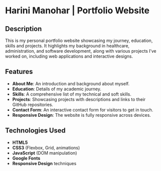 # Harini Manohar | Portfolio Website  

## Description  
This is my personal portfolio website showcasing my journey, education, skills and projects. It highlights my background in healthcare, administration, and software development, along with various projects I’ve worked on, including web applications and interactive designs.  

## Features  
- **About Me**: An introduction and background about myself.  
- **Education**: Details of my academic journey.  
- **Skills**: A comprehensive list of my technical and soft skills.  
- **Projects**: Showcasing projects with descriptions and links to their GitHub repositories.  
- **Contact Form**: An interactive contact form for visitors to get in touch.  
- **Responsive Design**: The website is fully responsive across devices.  

## Technologies Used  
- **HTML5**  
- **CSS3** (Flexbox, Grid, animations)  
- **JavaScript** (DOM manipulation)  
- **Google Fonts**  
- **Responsive Design** techniques  